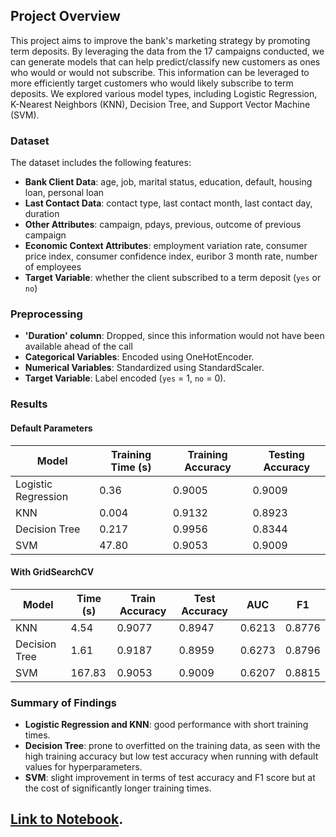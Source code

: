 ## Project Overview
This project aims to improve the bank's marketing strategy by promoting term deposits. By leveraging the data from the 17 campaigns conducted, we can generate models that can help predict/classify new customers as ones who would or would not subscribe. This information can be leveraged to more efficiently target customers who would likely subscribe to term deposits.
We explored various model types, including Logistic Regression, K-Nearest Neighbors (KNN), Decision Tree, and Support Vector Machine (SVM).

### Dataset
The dataset includes the following features:
- **Bank Client Data**: age, job, marital status, education, default, housing loan, personal loan
- **Last Contact Data**: contact type, last contact month, last contact day, duration
- **Other Attributes**: campaign, pdays, previous, outcome of previous campaign
- **Economic Context Attributes**: employment variation rate, consumer price index, consumer confidence index, euribor 3 month rate, number of employees
- **Target Variable**: whether the client subscribed to a term deposit (`yes` or `no`)

### Preprocessing
- **'Duration' column**: Dropped, since this information would not have been available ahead of the call
- **Categorical Variables**: Encoded using OneHotEncoder.
- **Numerical Variables**: Standardized using StandardScaler.
- **Target Variable**: Label encoded (`yes` = 1, `no` = 0).

### Results

#### Default Parameters
| Model               | Training Time (s) | Training Accuracy | Testing Accuracy |
|---------------------|-------------------|-------------------|------------------|
| Logistic Regression | 0.36              | 0.9005            | 0.9009           |
| KNN                 | 0.004             | 0.9132            | 0.8923           |
| Decision Tree       | 0.217             | 0.9956            | 0.8344           |
| SVM                 | 47.80             | 0.9053            | 0.9009           |

#### With GridSearchCV
| Model         | Time (s)   | Train Accuracy | Test Accuracy | AUC     | F1      |
|---------------|------------|----------------|---------------|---------|---------|
| KNN           | 4.54       | 0.9077         | 0.8947        | 0.6213  | 0.8776  |
| Decision Tree | 1.61       | 0.9187         | 0.8959        | 0.6273  | 0.8796  |
| SVM           | 167.83     | 0.9053         | 0.9009        | 0.6207  | 0.8815  |

### Summary of Findings
- **Logistic Regression and KNN**: good performance with short training times.
- **Decision Tree**: prone to overfitted on the training data, as seen with the high training accuracy but low test accuracy when running with default values for hyperparameters.
- **SVM**: slight improvement in terms of test accuracy and F1 score but at the cost of significantly longer training times.

## [Link to Notebook](./notebook.ipynb).
